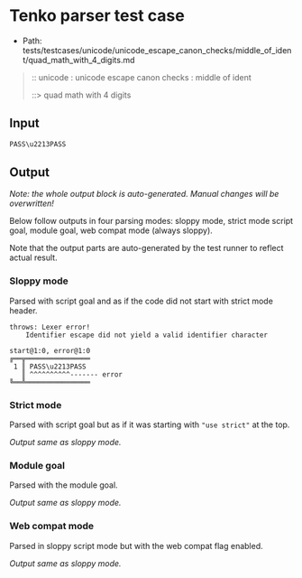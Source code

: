 # Tenko parser test case

- Path: tests/testcases/unicode/unicode_escape_canon_checks/middle_of_ident/quad_math_with_4_digits.md

> :: unicode : unicode escape canon checks : middle of ident
>
> ::> quad math with 4 digits

## Input

`````js
PASS\u2213PASS
`````

## Output

_Note: the whole output block is auto-generated. Manual changes will be overwritten!_

Below follow outputs in four parsing modes: sloppy mode, strict mode script goal, module goal, web compat mode (always sloppy).

Note that the output parts are auto-generated by the test runner to reflect actual result.

### Sloppy mode

Parsed with script goal and as if the code did not start with strict mode header.

`````
throws: Lexer error!
    Identifier escape did not yield a valid identifier character

start@1:0, error@1:0
╔══╦════════════════
 1 ║ PASS\u2213PASS
   ║ ^^^^^^^^^^------- error
╚══╩════════════════

`````

### Strict mode

Parsed with script goal but as if it was starting with `"use strict"` at the top.

_Output same as sloppy mode._

### Module goal

Parsed with the module goal.

_Output same as sloppy mode._

### Web compat mode

Parsed in sloppy script mode but with the web compat flag enabled.

_Output same as sloppy mode._
